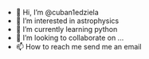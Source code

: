 - 👋 Hi, I’m @cuban1edziela
- 👀 I’m interested in astrophysics 
- 🌱 I’m currently learning python 
- 💞️ I’m looking to collaborate on ...
- 📫 How to reach me send me an email

<!---
cubasunday/cubasunday is a ✨ special ✨ repository because its `README.md` (this file) appears on your GitHub profile.
You can click the Preview link to take a look at your changes.
--->
